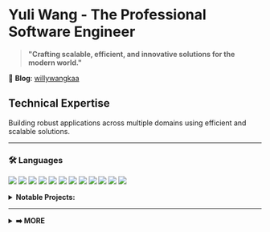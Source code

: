 # Yuli Wang - The Professional Software Engineer

> **"Crafting scalable, efficient, and innovative solutions for the modern world."**

📝 **Blog**: [willywangkaa](https://wangwilly.github.io/willywangkaa/)

## Technical Expertise
Building robust applications across multiple domains using efficient and scalable solutions.

---

### 🛠️ Languages
<div align="left">

![](https://img.shields.io/badge/-C-A8B9CC?style=flat-square&logo=c&logoColor=white)
![](https://img.shields.io/badge/-C++-00599C?style=flat-square&logo=cplusplus&logoColor=white)
![](https://img.shields.io/badge/-Python-3776AB?style=flat-square&logo=python&logoColor=white)
![](https://img.shields.io/badge/-Java-007396?style=flat-square&logo=java&logoColor=white)
![](https://img.shields.io/badge/-Rust-000000?style=flat-square&logo=rust&logoColor=white)
![](https://img.shields.io/badge/-Go-00ADD8?style=flat-square&logo=go&logoColor=white)
![](https://img.shields.io/badge/-JavaScript-F7DF1E?style=flat-square&logo=javascript&logoColor=black)
![](https://img.shields.io/badge/-TypeScript-3178C6?style=flat-square&logo=typescript&logoColor=white)
![](https://img.shields.io/badge/-HTML-E34F26?style=flat-square&logo=html5&logoColor=white)
![](https://img.shields.io/badge/-LaTeX-008080?style=flat-square&logo=latex&logoColor=white)
![](https://img.shields.io/badge/-Bash-4EAA25?style=flat-square&logo=gnu-bash&logoColor=white)
![](https://img.shields.io/badge/-Solidity-363636?style=flat-square&logo=solidity&logoColor=white)

</div>

<details>
<summary><b>Notable Projects:</b></summary>

- **C++**: [MyLeetCode](https://github.com/WangWilly/MyLeetCode), [TTLAdnvncedCPP](https://github.com/WangWilly/TTLAdnvncedCPP)
- **Python**: [smart-file-vault](https://github.com/WangWilly/smart-file-vault), [first-bci](https://github.com/WangWilly/first-bci), [osu-cse-5526](https://github.com/WangWilly/osu-cse-5526)
- **Java**: [osu-cse-6341](https://github.com/WangWilly/osu-cse-6341), [osu-cse-6431](https://github.com/WangWilly/osu-cse-6431)
- **Rust**: [solana-poneglyph](https://github.com/WangWilly/solana-poneglyph), [rust-patent-protector](https://github.com/WangWilly/rust-patent-protector)
- **Go**: [labs-gin](https://github.com/WangWilly/labs-gin), [TTLGeth](https://github.com/WangWilly/TTLGeth), [go-chat](https://github.com/WangWilly/go-chat)
- **TypeScript**: [sol-trading-service](https://github.com/WangWilly/sol-trading-service), [Dounty](https://github.com/WangWilly/Dounty), [nlp-stock-ticker](https://github.com/WangWilly/nlp-stock-ticker)
- **Solidity**: [myFirstSolidity](https://github.com/WangWilly/myFirstSolidity), [simple-evm-mono](https://github.com/WangWilly/simple-evm-mono)
- **Bash**: [osu-cse-6341](https://github.com/WangWilly/osu-cse-6341), [osu-cse-5526](https://github.com/WangWilly/osu-cse-5526)

</details>

---

<details>
<summary><b>➡️ MORE</b></summary>

### 🎨 Frontend
<div align="left">

![](https://img.shields.io/badge/-React-61DAFB?style=flat-square&logo=react&logoColor=black)
![](https://img.shields.io/badge/-Vue.js-4FC08D?style=flat-square&logo=vue.js&logoColor=white)
![](https://img.shields.io/badge/-Next.js-000000?style=flat-square&logo=next.js&logoColor=white)
![](https://img.shields.io/badge/-Angular-DD0031?style=flat-square&logo=angular&logoColor=white)

</div>

<details>
<summary><b>Notable Projects:</b></summary>

- **React**: [smart-file-vault](https://github.com/WangWilly/smart-file-vault)
- **React Native**: [Various projects with docker-compose support](https://github.com/WangWilly/smart-file-vault)

</details>

---

### 🚀 Backend Technologies
<div align="left">

![](https://img.shields.io/badge/-Model--View--Controller-000000?style=flat-square&logoColor=white)
![](https://img.shields.io/badge/-Spring-6DB33F?style=flat-square&logo=spring&logoColor=white)
![](https://img.shields.io/badge/-NestJS-E0234E?style=flat-square&logo=nestjs&logoColor=white)
![](https://img.shields.io/badge/-Gin-2EA0F2?style=flat-square&logo=gin&logoColor=white)
![](https://img.shields.io/badge/-Express.js-000000?style=flat-square&logo=express&logoColor=white)
![](https://img.shields.io/badge/-FastAPI-009688?style=flat-square&logo=fastapi&logoColor=white)
![](https://img.shields.io/badge/-Axum-000000?style=flat-square&logo=rust&logoColor=white)
![](https://img.shields.io/badge/-HTTP-00599C?style=flat-square&logo=http&logoColor=white)
![](https://img.shields.io/badge/-gRPC-2EA0F2?style=flat-square&logo=google&logoColor=white)
![](https://img.shields.io/badge/-RabbitMQ-FF6600?style=flat-square&logo=rabbitmq&logoColor=white)

</div>

<details>
<summary><b>Notable Projects:</b></summary>

- **MVC Pattern**: [rust-patent-protector](https://github.com/WangWilly/rust-patent-protector)
- **Gin**: [labs-gin](https://github.com/WangWilly/labs-gin)
- **Express.js**: [simple-evm-mono](https://github.com/WangWilly/simple-evm-mono)
- **Django**: [smart-file-vault](https://github.com/WangWilly/smart-file-vault)
- **Axum**: [solana-poneglyph](https://github.com/WangWilly/solana-poneglyph)

</details>

---

### 🗄️ Database
<div align="left">

![](https://img.shields.io/badge/-MySQL-4479A1?style=flat-square&logo=mysql&logoColor=white)
![](https://img.shields.io/badge/-PostgreSQL-336791?style=flat-square&logo=postgresql&logoColor=white)
![](https://img.shields.io/badge/-MongoDB-47A248?style=flat-square&logo=mongodb&logoColor=white)
![](https://img.shields.io/badge/-Redis-DC382D?style=flat-square&logo=redis&logoColor=white)

</div>

<details>
<summary><b>Notable Projects:</b></summary>

- **PostgreSQL**: [smart-file-vault](https://github.com/WangWilly/smart-file-vault)
- **Database Migration**: [rust-patent-protector](https://github.com/WangWilly/rust-patent-protector)
- **Transaction Processing**: [osu-cse-6431](https://github.com/WangWilly/osu-cse-6431)

</details>

---

### 🌐 Web3
<div align="left">

![](https://img.shields.io/badge/-Solana-9945FF?style=flat-square&logo=solana&logoColor=white)
![](https://img.shields.io/badge/-Anchor-000000?style=flat-square&logo=rust&logoColor=white)
![](https://img.shields.io/badge/-Metaplex-000000?style=flat-square&logo=rust&logoColor=white)

</div>

<details>
<summary><b>Notable Projects:</b></summary>

- **Solana**: [solana-poneglyph](https://github.com/WangWilly/solana-poneglyph), [sol-trading-service](https://github.com/WangWilly/sol-trading-service), [solana-geyser-labs](https://github.com/WangWilly/solana-geyser-labs)
- **Ethereum**: [TTLGeth](https://github.com/WangWilly/TTLGeth), [simple-evm-mono](https://github.com/WangWilly/simple-evm-mono)
- **Anchor & Metaplex**: [solana-poneglyph](https://github.com/WangWilly/solana-poneglyph), [metaplex-anchor-nft](https://github.com/WangWilly/metaplex-anchor-nft)
- **DApps**: [Dounty](https://github.com/WangWilly/Dounty) - social network/bounty platform

</details>

---

### 🤖 AI
<div align="left">

![](https://img.shields.io/badge/-PyTorch-EE4C2C?style=flat-square&logo=pytorch&logoColor=white)

</div>

<details>
<summary><b>Notable Projects:</b></summary>

- **Neural Networks**: [osu-cse-5526](https://github.com/WangWilly/osu-cse-5526) - Implementation of various neural networks
- **NLP**: [nlp-stock-ticker](https://github.com/WangWilly/nlp-stock-ticker) - Find potential ticker symbols from user input
- **BCI (Brain-Computer Interface)**: [first-bci](https://github.com/WangWilly/first-bci)

</details>

---

### 🛠️ Development Tools
<div align="left">

![](https://img.shields.io/badge/-Git-F05032?style=flat-square&logo=git&logoColor=white)
![](https://img.shields.io/badge/-GitHub-181717?style=flat-square&logo=github&logoColor=white)
![](https://img.shields.io/badge/-GitLab-E0234E?style=flat-square&logo=gitlab&logoColor=white)
![](https://img.shields.io/badge/-Gitea-6DB33F?style=flat-square&logo=gitea&logoColor=white)
![](https://img.shields.io/badge/-VSCode-007ACC?style=flat-square&logo=visual-studio-code&logoColor=white)
![](https://img.shields.io/badge/-Docker-2496ED?style=flat-square&logo=docker&logoColor=white)
![](https://img.shields.io/badge/-Kubernetes-326CE5?style=flat-square&logo=kubernetes&logoColor=white)

</div>

<details>
<summary><b>Notable Projects:</b></summary>

- **Docker & Docker Compose**: [smart-file-vault](https://github.com/WangWilly/smart-file-vault), [simple-evm-mono](https://github.com/WangWilly/simple-evm-mono)
- **Monorepo Structure**: [solana-poneglyph](https://github.com/WangWilly/solana-poneglyph), [simple-evm-mono](https://github.com/WangWilly/simple-evm-mono)
- **Deployment**: [rust-patent-protector](https://github.com/WangWilly/rust-patent-protector)

</details>

</details>
